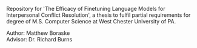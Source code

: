Repository for 'The Efficacy of Finetuning Language Models for Interpersonal Conflict Resolution', a thesis to fulfil partial requirements for degree of M.S. Computer Science at West Chester University of PA.

Author: Matthew Boraske </br>
Advisor: Dr. Richard Burns
